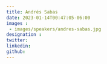 ```yaml
---
title: Andrés Sabas
date: 2023-01-14T00:47:05-06:00
images : 
 - images/speakers/andres-sabas.jpg
designation : 
twitter: 
linkedin: 
github: 
---
```


